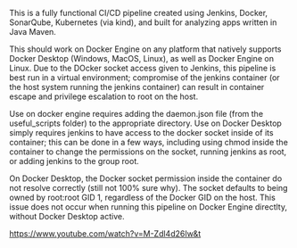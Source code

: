This is a fully functional CI/CD pipeline created using Jenkins, Docker, SonarQube, Kubernetes (via kind), and built for analyzing apps written in Java Maven. 

This should work on Docker Engine on any platform that natively supports Docker Desktop (Windows, MacOS, Linux), as well as Docker Engine on Linux. Due to the DOcker socket access given to Jenkins, this pipeline is best run in a virtual environment; compromise of the jenkins container (or the host system running the jenkins container) can result in container escape and privilege escalation to root on the host. 


Use on docker engine requires adding the daemon.json file (from the useful_scripts folder) to the appropriate directory. Use on Docker Desktop simply requires jenkins to have access to the docker socket inside of its container; this can be done in a few ways, including using chmod inside the container to change the permissions on the socket, running jenkins as root, or adding jenkins to the group root. 

On Docker Desktop, the Docker socket permission inside the container do not resolve correctly (still not 100% sure why). The socket defaults to being owned by root:root GID 1, regardless of the Docker GID on the host. This issue does not occur when running this pipeline on Docker Engine directlty, without Docker Desktop active. 



https://www.youtube.com/watch?v=M-Zdl4d26Iw&t
